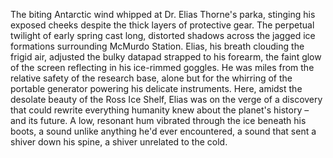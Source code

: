 The biting Antarctic wind whipped at Dr. Elias Thorne's parka, stinging his exposed cheeks despite the thick layers of protective gear.  The perpetual twilight of early spring cast long, distorted shadows across the jagged ice formations surrounding McMurdo Station.  Elias, his breath clouding the frigid air, adjusted the bulky datapad strapped to his forearm, the faint glow of the screen reflecting in his ice-rimmed goggles.  He was miles from the relative safety of the research base, alone but for the whirring of the portable generator powering his delicate instruments.  Here, amidst the desolate beauty of the Ross Ice Shelf, Elias was on the verge of a discovery that could rewrite everything humanity knew about the planet's history – and its future.  A low, resonant hum vibrated through the ice beneath his boots, a sound unlike anything he'd ever encountered, a sound that sent a shiver down his spine, a shiver unrelated to the cold.
